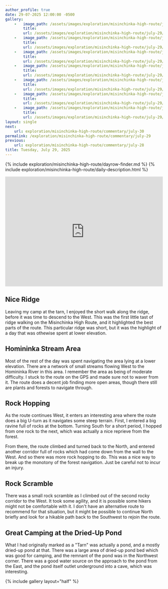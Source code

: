 ```yaml
---
author_profile: true
date: 29-07-2025 12:00:00 -0500
gallery: 
    -   image_path: /assets/images/exploration/misinchinka-high-route/july-29/small/9528.jpg
        title: 
        url: /assets/images/exploration/misinchinka-high-route/july-29/large/9528.jpg
    -   image_path: /assets/images/exploration/misinchinka-high-route/july-29/small/9529.jpg
        title: 
        url: /assets/images/exploration/misinchinka-high-route/july-29/large/9529.jpg
    -   image_path: /assets/images/exploration/misinchinka-high-route/july-29/small/9529.jpg
        title: 
        url: /assets/images/exploration/misinchinka-high-route/july-29/large/9529.jpg
    -   image_path: /assets/images/exploration/misinchinka-high-route/july-29/small/9530.jpg
        title: 
        url: /assets/images/exploration/misinchinka-high-route/july-29/large/9530.jpg
    -   image_path: /assets/images/exploration/misinchinka-high-route/july-29/small/9531.jpg
        title: 
        url: /assets/images/exploration/misinchinka-high-route/july-29/large/9531.jpg
    -   image_path: /assets/images/exploration/misinchinka-high-route/july-29/small/9532.jpg
        title: 
        url: /assets/images/exploration/misinchinka-high-route/july-29/large/9532.jpg
    -   image_path: /assets/images/exploration/misinchinka-high-route/july-29/small/9533.jpg
        title: 
        url: /assets/images/exploration/misinchinka-high-route/july-29/large/9533.jpg
layout: single
next:
    url: exploration/misinchinka-high-route/commentary/july-30
permalink: /exploration/misinchinka-high-route/commentary/july-29
previous:
    url: exploration/misinchinka-high-route/commentary/july-28
title: Tuesday, July 29, 2025
---
```

{% include exploration/misinchinka-high-route/dayrow-finder.md %}
{% include exploration/misinchinka-high-route/daily-description.html %}

<iframe width="100%" height="350px" frameborder="0" allowfullscreen src="https://caltopo.com/m/K7R1JFS"></iframe>

## Nice Ridge

Leaving my camp at the tarn, I enjoyed the short walk along the ridge, before it was time to descend to the West. This was the first little tast of ridge walking on the Misinchinka High Route, and it highlighted the best parts of the route. This particular ridge was short, but it was the highlight of a day that was othewise spent at lower elevation.

## Homininka Stream Area

Most of the rest of the day was spent navigating the area lying at a lower elevation. There are a network of small streams flowing West to the Homininka River in this area. I remember the area as being of moderate difficulty. I stuck to the route on the GPS and made sure not to waver from it. The route does a decent job finding more open areas, though there still are plants and forests to navigate through.

## Rock Hopping

As the route continues West, it enters an interesting area where the route does a big U-turn as it navigates some steep terrain. First, I entered a big ravine full of rocks at the bottom. Turning South for a short period, I hopped from one rock to the next, which was actually a nice reprieve from the forest.

From there, the route climbed and turned back to the North, and entered another corridor full of rocks which had come down from the wall to the West. And so there was more rock hopping to do. This was a nice way to break up the monotony of the forest navigation. Just be careful not to incur an injury.

## Rock Scramble

There was a small rock scramble as I climbed out of the second rocky corridor to the West. It took some agility, and it is possible some hikers might not be comfortable with it. I don't have an alternative route to recommend for that situation, but it might be possible to continue North briefly and look for a hikable path back to the Southwest to rejoin the route.

## Great Camping at the Dried-Up Pond

What I had originally marked as a "Tarn" was actually a pond, and a mostly dried-up pond at that. There was a large area of dried-up pond bed which was good for camping, and the remnant of the pond was in the Northwest corner. There was a good water source on the approach to the pond from the East, and the pond itself outlet underground into a cave, which was interesting.

{% include gallery layout="half" %}
